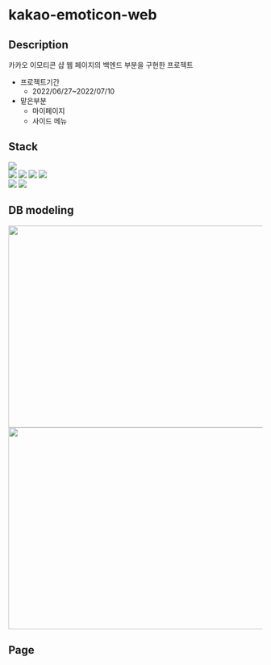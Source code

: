 # kakao-emoticon-web


## Description
카카오 이모티콘 샵 웹 페이지의 백엔드 부분을 구현한 프로젝트
* 프로젝트기간 
  - 2022/06/27~2022/07/10
* 맡은부분
  - 마이페이지
  - 사이드 메뉴

## Stack
<div>
  <img src="https://img.shields.io/badge/java-007396?style=for-the-badge&logo=java&logoColor=white">
  <br>
  <img src="https://img.shields.io/badge/html5-E34F26?style=for-the-badge&logo=html5&logoColor=white">
  <img src="https://img.shields.io/badge/css-1572B6?style=for-the-badge&logo=css3&logoColor=white">
  <img src="https://img.shields.io/badge/javascript-F7DF1E?style=for-the-badge&logo=javascript&logoColor=black">
  <img src="https://img.shields.io/badge/jquery-0769AD?style=for-the-badge&logo=jquery&logoColor=white">
  <br>
  <img src="https://img.shields.io/badge/apache tomcat-F8DC75?style=for-the-badge&logo=apachetomcat&logoColor=white">
  <img src="https://img.shields.io/badge/oracle-F80000?style=for-the-badge&logo=oracle&logoColor=white">

</div>

## DB modeling
<img src="https://user-images.githubusercontent.com/71432079/188181558-80c918f6-762a-42b5-ac11-922c34441e16.jpg" width="800" height="400"/>
<img src="https://user-images.githubusercontent.com/71432079/188181054-a336de07-cb85-4e19-a3f8-b0ef79f93dae.PNG" width="800" height="400"/>

## Page

